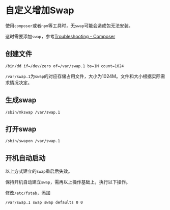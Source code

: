 # 自定义增加Swap

使用`composer`或者`npm`等工具时，无`swap`可能会造成包无法安装。

这时需要添加`swap`，参考[Troubleshooting - Composer](https://getcomposer.org/doc/articles/troubleshooting.md#proc-open-fork-failed-errors)

## 创建文件
```
/bin/dd if=/dev/zero of=/var/swap.1 bs=1M count=1024
```
`/var/swap.1`为`swap`的对应存储占用文件，大小为1024M。文件和大小根据实际需求情况决定。

## 生成swap
```
/sbin/mkswap /var/swap.1
```

## 打开swap
```
/sbin/swapon /var/swap.1
```

## 开机自动启动
以上方式建立的`swap`重启后失效。

保持开机自动建立`swap`，需再以上操作基础上，执行以下操作。

修改`/etc/fstab`，添加
```
/var/swap.1 swap swap defaults 0 0
```